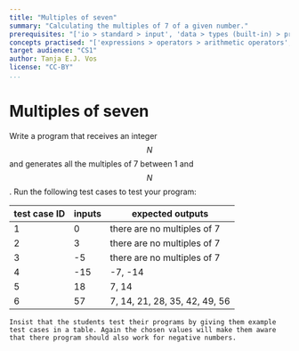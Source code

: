 ```yaml
---
title: "Multiples of seven"
summary: "Calculating the multiples of 7 of a given number."
prerequisites: "['io > standard > input', 'data > types (built-in) > primitive > numeric', 'imperative programming > variables > variable declaration', 'imperative programming > variables > assignment', 'expressions > operators > relational operators']"
concepts practised: "['expressions > operators > arithmetic operators', 'control flow > loops', 'control flow > conditionals']"
target audience: "CS1"
author: Tanja E.J. Vos
license: "CC-BY"
...
```


# Multiples of seven





Write a program that receives an integer $$N$$ and generates all the
multiples of 7 between 1 and $$N$$. Run the following test cases to
test your program:

**test case ID**  | **inputs** |  **expected outputs**              
--------------| --------| -------------------------------
1          |    0     |   there are no multiples of 7     
2          |    3     |   there are no multiples of 7     
3           |   -5   |    there are no multiples of 7     
4           |   -15   |   -7, -14                         
5           |   18   |    7, 14                           
6           |   57    |   7, 14, 21, 28, 35, 42, 49, 56   

```testruntile
Insist that the students test their programs by giving them example
test cases in a table. Again the chosen values will make them aware
that there program should also work for negative numbers.
```
